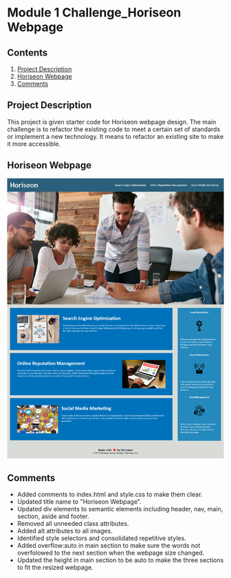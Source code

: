 # Module 1 Challenge_Horiseon Webpage

## Contents
1. [Project Description](#project-description)
2. [Horiseon Webpage](#horiseon-webpage)
3. [Comments](#comments)

## Project Description
This project is given starter code for Horiseon webpage design. The main challenge is to refactor the existing code to meet a certain set of standards or implement a new technology. It means to refactor an existing site to make it more accessible.

## Horiseon Webpage
![The following image is the screenshot of Horiseon webpage](./assets/images/Module-1-Challenge_Horiseon%20Webpage.png)

## Comments
* Added comments to index.html and style.css to make them clear.
* Updated title name to "Horiseon Webpage".
* Updated div elements to semantic elements including header, nav, main, section, aside and footer.
* Removed all unneeded class attributes.
* Added alt attributes to all images.
* Identified style selectors and consolidated repetitive styles.
* Added overflow:auto in main section to make sure the words not overfolowed to the next section when the webpage size changed.
* Updated the height in main section to be auto to make the three sections to fit the resized webpage.